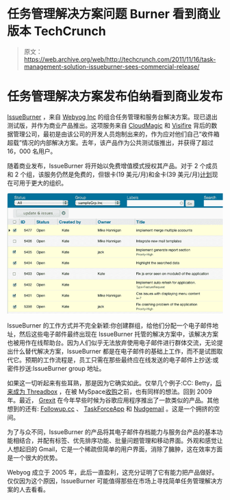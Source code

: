 # 任务管理解决方案问题 Burner 看到商业版本 TechCrunch

> 原文：<https://web.archive.org/web/http://techcrunch.com/2011/11/16/task-management-solution-issueburner-sees-commercial-release/>

# 任务管理解决方案发布伯纳看到商业发布

[IssueBurner](https://web.archive.org/web/20230203080504/http://issueburner.com/) ，来自 [Webyog Inc](https://web.archive.org/web/20230203080504/http://www.webyog.com/) 的组合任务管理和服务台解决方案。现已退出测试版，并作为商业产品推出。这项服务来自 [CloudMagic](https://web.archive.org/web/20230203080504/http://www.cloudmagic.com/) 和 [Visifire](https://web.archive.org/web/20230203080504/http://www.visifire.com/) 背后的数据管理公司，最初是由该公司的开发人员炮制出来的，作为应对他们自己“收件箱超载”情况的内部解决方案。去年，该产品作为公共测试版推出，并获得了超过 16，000 名用户。

随着商业发布，IssueBurner 将开始以免费增值模式授权其产品。对于 2 个成员和 2 个组，该服务仍然是免费的，但银卡(19 美元/月)和金卡(39 美元/月)[计划](https://web.archive.org/web/20230203080504/http://issueburner.com/b/pricing)现在可用于更大的组织。

[![](img/260db863fb4a26f23a6154457089252b.png "select_issues")](https://web.archive.org/web/20230203080504/https://techcrunch.com/wp-content/uploads/2011/11/select_issues.png)

IssueBurner 的工作方式并不完全新颖:你创建群组，给他们分配一个电子邮件地址，然后这些电子邮件最终出现在 IssueBurner 托管的解决方案中，该解决方案也被用作在线帮助台。因为人们似乎无法放弃使用电子邮件进行群体交流，无论提出什么替代解决方案，IssueBurner 都是在电子邮件的基础上工作，而不是试图取代它。预期的工作流程是，员工只需在那些最终应在线发送的电子邮件上抄送:或密件抄送:IssueBurner group 地址。

如果这一切听起来有些耳熟，那是因为它确实如此。仅举几个例子:CC: Betty，[后来成为 Threadbox](https://web.archive.org/web/20230203080504/https://techcrunch.com/2010/02/04/cc-betty-threadbox/) ，在被 MySpace[收购](https://web.archive.org/web/20230203080504/http://www.techmeme.com/100715/p55#a100715p55)之前，也有同样的想法。回到 2009 年。最近， [Grexit](https://web.archive.org/web/20230203080504/http://grexit.com/) 在今年早些时候为谷歌应用程序推出了一款类似的产品。其他想到的还有: [Followup.cc](https://web.archive.org/web/20230203080504/http://followup.cc/) 、 [TaskForceApp](https://web.archive.org/web/20230203080504/http://taskforceapp.com/) 和 [Nudgemail](https://web.archive.org/web/20230203080504/http://nudgemail.com/) 。这是一个拥挤的空间。

为了与众不同，IssueBurner 的产品将其电子邮件存档能力与服务台产品的基本功能相结合，并配有标签、优先排序功能、批量问题管理和移动界面。外观和感觉让人想起旧的 Gmail，它是一个稀疏但简单的用户界面，消除了臃肿，这在效率方面是一个很大的优势。

Webyog 成立于 2005 年，此后一直盈利，这充分证明了它有能力把产品做好。仅仅因为这个原因，IssueBurner 可能值得那些在市场上寻找简单任务管理解决方案的人去看看。